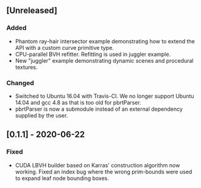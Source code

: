 ## [Unreleased]
### Added
- Phantom ray-hair intersector example demonstrating how to extend
the API with a custom curve primitive type.
- CPU-parallel BVH refitter. Refitting is used in juggler example.
- New "juggler" example demonstrating dynamic scenes and procedural
textures.

### Changed
- Switched to Ubuntu 16.04 with Travis-CI. We no longer support
Ubuntu 14.04 and gcc 4.8 as that is too old for pbrtParser.
- pbrtParser is now a submodule instead of an external dependency
supplied by the user.

## [0.1.1] - 2020-06-22
### Fixed
- CUDA LBVH builder based on Karras' construction algorithm now
working. Fixed an index bug where the wrong prim-bounds were used to
expand leaf node bounding boxes.
